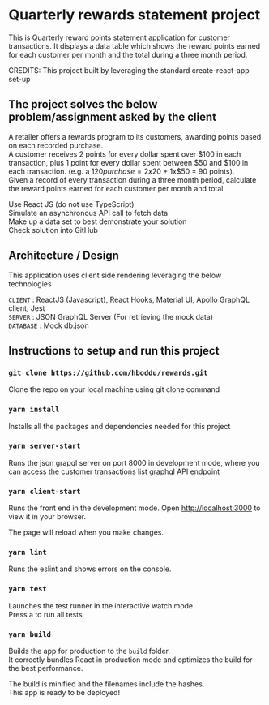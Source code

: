 # Quarterly rewards statement project
This is Quarterly reward points statement application for customer transactions. It displays a data table which shows the reward points earned for each customer per month and the total during a three month period.

CREDITS: This project built by leveraging the standard create-react-app set-up

## The project solves the below problem/assignment asked by the client
A retailer offers a rewards program to its customers, awarding points based on each recorded purchase.\
A customer receives 2 points for every dollar spent over $100 in each transaction, plus 1 point for every dollar spent between $50 and $100 in each transaction.
(e.g. a $120 purchase = 2x$20 + 1x$50 = 90 points).\
Given a record of every transaction during a three month period, calculate the reward points earned for each customer per month and total.

Use React JS (do not use TypeScript)\
Simulate an asynchronous API call to fetch data\
Make up a data set to best demonstrate your solution\
Check solution into GitHub

## Architecture / Design
This application uses client side rendering leveraging the below technologies

`CLIENT` : ReactJS (Javascript), React Hooks, Material UI, Apollo GraphQL client, Jest\
`SERVER` : JSON GraphQL Server (For retrieving the mock data)\
`DATABASE` : Mock db.json

## Instructions to setup and run this project

### `git clone https://github.com/hboddu/rewards.git`
Clone the repo on your local machine using git clone command

### `yarn install`
Installs all the packages and dependencies needed for this project

### `yarn server-start`
Runs the json grapql server on port 8000 in development mode, where you can access the customer transactions list graphql API endpoint 

### `yarn client-start`

Runs the front end  in the development mode.
Open [http://localhost:3000](http://localhost:3000) to view it in your browser.

The page will reload when you make changes.

### `yarn lint`

Runs the eslint and shows errors on the console.

### `yarn test`

Launches the test runner in the interactive watch mode.\
 Press a to run all tests

### `yarn build`

Builds the app for production to the `build` folder.\
It correctly bundles React in production mode and optimizes the build for the best performance.

The build is minified and the filenames include the hashes.\
This app is ready to be deployed!